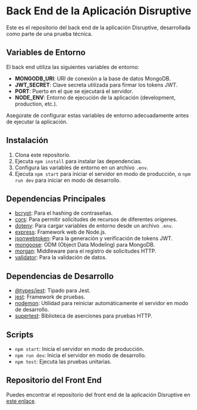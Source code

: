 # Back End de la Aplicación Disruptive

Este es el repositorio del back end de la aplicación Disruptive, desarrollada como parte de una prueba técnica.

## Variables de Entorno

El back end utiliza las siguientes variables de entorno:

- **MONGODB_URI**: URI de conexión a la base de datos MongoDB.
- **JWT_SECRET**: Clave secreta utilizada para firmar los tokens JWT.
- **PORT**: Puerto en el que se ejecutará el servidor.
- **NODE_ENV**: Entorno de ejecución de la aplicación (development, production, etc.).

Asegúrate de configurar estas variables de entorno adecuadamente antes de ejecutar la aplicación.

## Instalación

1. Clona este repositorio.
2. Ejecuta `npm install` para instalar las dependencias.
3. Configura las variables de entorno en un archivo `.env`.
4. Ejecuta `npm start` para iniciar el servidor en modo de producción, o `npm run dev` para iniciar en modo de desarrollo.

## Dependencias Principales

- [bcrypt](https://www.npmjs.com/package/bcrypt): Para el hashing de contraseñas.
- [cors](https://www.npmjs.com/package/cors): Para permitir solicitudes de recursos de diferentes orígenes.
- [dotenv](https://www.npmjs.com/package/dotenv): Para cargar variables de entorno desde un archivo `.env`.
- [express](https://www.npmjs.com/package/express): Framework web de Node.js.
- [jsonwebtoken](https://www.npmjs.com/package/jsonwebtoken): Para la generación y verificación de tokens JWT.
- [mongoose](https://www.npmjs.com/package/mongoose): ODM (Object Data Modeling) para MongoDB.
- [morgan](https://www.npmjs.com/package/morgan): Middleware para el registro de solicitudes HTTP.
- [validator](https://www.npmjs.com/package/validator): Para la validación de datos.

## Dependencias de Desarrollo

- [@types/jest](https://www.npmjs.com/package/@types/jest): Tipado para Jest.
- [jest](https://www.npmjs.com/package/jest): Framework de pruebas.
- [nodemon](https://www.npmjs.com/package/nodemon): Utilidad para reiniciar automáticamente el servidor en modo de desarrollo.
- [supertest](https://www.npmjs.com/package/supertest): Biblioteca de aserciones para pruebas HTTP.

## Scripts

- `npm start`: Inicia el servidor en modo de producción.
- `npm run dev`: Inicia el servidor en modo de desarrollo.
- `npm test`: Ejecuta las pruebas unitarias.

## Repositorio del Front End

Puedes encontrar el repositorio del front end de la aplicación Disruptive en [este enlace](https://github.com/DavidPerezG/disruptive-front-end/).
